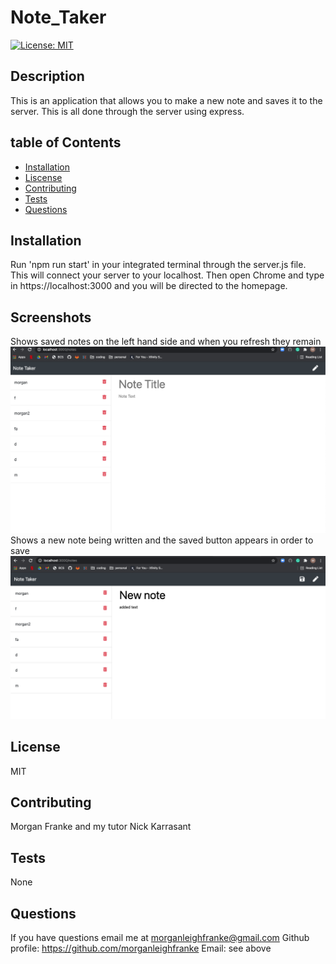 

  # Note_Taker
  [![License: MIT](https://img.shields.io/badge/License-MIT-yellow.svg)](https://opensource.org/licenses/MIT)


  ## Description
  This is an application that allows you to make a new note and saves it to the server. This is all done through the server using express.

  ## table of Contents
  * [Installation](#installation)
  * [Liscense](#liscense)
  * [Contributing](#contributing)
  * [Tests](#tests)
  * [Questions](#questions)

  ## Installation
  Run 'npm run start' in your integrated terminal through the server.js file. This will connect your server to your localhost. Then open Chrome and type in https://localhost:3000 and you will be directed to the homepage.

  ## Screenshots
  Shows saved notes on the left hand side and when you refresh they remain
  ![saved](./assets/images/saved.png)
  Shows a new note being written and the saved button appears in order to save
  ![savedbtn](./assets/images/savebtn.png)

  ## License
  MIT
 

  ## Contributing
  Morgan Franke and my tutor Nick Karrasant
  
  ## Tests
  None

  ## Questions
  If you have questions email me at morganleighfranke@gmail.com
  Github profile: https://github.com/morganleighfranke
  Email: see above
  